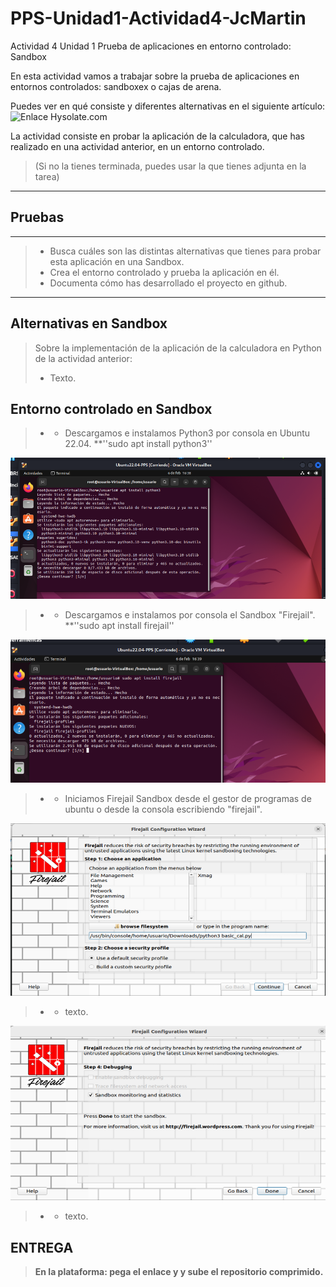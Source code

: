 # PPS-Unidad1-Actividad4-JcMartin
Actividad 4 Unidad 1 Prueba de aplicaciones en entorno controlado: Sandbox


En esta actividad vamos a trabajar sobre la prueba de aplicaciones en entornos controlados: sandboxex o cajas de arena.

Puedes ver en qué consiste y diferentes alternativas en el siguiente artículo:![Enlace Hysolate.com](https://www.hysolate.com/learn/sandboxing/what-is-app-sandboxing/)

La actividad consiste en probar la aplicación de la calculadora, que has realizado en una actividad anterior, en un entorno controlado.
> (Si no la tienes terminada, puedes usar la que tienes adjunta en la tarea)


---
## Pruebas
---
> -    Busca cuáles son las distintas alternativas que tienes para probar esta aplicación en una Sandbox.
> -    Crea el entorno controlado y prueba la aplicación en él.
> -    Documenta cómo has desarrollado el proyecto en github.
---


## Alternativas en Sandbox

> Sobre la implementación de la aplicación de la calculadora en Python de la actividad anterior:
> - Texto.



## Entorno controlado en Sandbox

> - - Descargamos e instalamos Python3 por consola en Ubuntu 22.04.
**''sudo apt install python3''

![Instalar Firejail](img/Ubuntu-sandbox1.png)

> - - Descargamos e instalamos por consola el Sandbox "Firejail".
**''sudo apt install firejail''

![Instalar Firejail](img/Ubuntu-sandbox2.png)

> - - Iniciamos Firejail Sandbox desde el gestor de programas de ubuntu o desde la consola escribiendo "firejail".

![Instalar Firejail](img/Ubuntu-sandbox3.png)

> - - texto.

![Instalar Firejail](img/Ubuntu-sandbox4.png)

> - - texto.


## ENTREGA

>__En la plataforma: pega el enlace y y sube el repositorio comprimido.__

